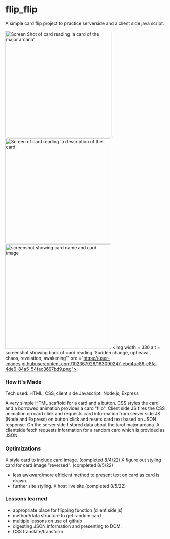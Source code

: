 # flip_flip

A simple card flip project to practice serverside and a client side java script. 

<img width="336" alt="Screen Shot of card reading 'a card of the major arcana'" src="https://user-images.githubusercontent.com/102367926/182604522-37c97494-7129-45e0-b82a-e20acebdc584.png">.  <img width="330" alt="Screen of card reading 'a description of the card'" src="https://user-images.githubusercontent.com/102367926/182604573-dd1145f7-b8c9-4f4b-9bac-f267dfcc2c0d.png">.<img width = 330 alt = "screenshot showing card name and card image" src="https://user-images.githubusercontent.com/102367926/183090213-0f0a1115-efbf-469b-81e2-4693ddf3a4be.png">. <img width = 330 alt = screenshot showing back of card reading 'Sudden change, upheaval, chaos, revelation, awakening'" src ="https://user-images.githubusercontent.com/102367926/183090247-ebd4ac86-c8fa-4de6-84a5-54fac3697bd9.png">.


### How it's Made
Tech used: HTML, CSS, client side Javascript, Node.js, Express

A very simple HTML scaffold for a card and a button. CSS styles the card and a borrowed animation provides a card "flip". Client side JS fires the CSS animation on card click and requests card information from server side JS (Node and Express) on button click and resets card text based on JSON response. On the server side I stored data about the tarot major arcana. A clientside fetch requests information for a random card which is provided as JSON. 

### Optimizations
X style card to include card image. (completed 8/4/22)
X figure out styling card for card image "reversed". (completed 8/5/22)
- less awkward/more efficient method to present text on card as card is drawn.
- further site styling.
 X host live site (completed 8/5/22)

### Lessons learned
- appropriate place for flipping function (client side js)
- method/data structure to get random card
- multiple lessons on use of github
- digesting JSON information and presenting to DOM.
- CSS translate/transform
